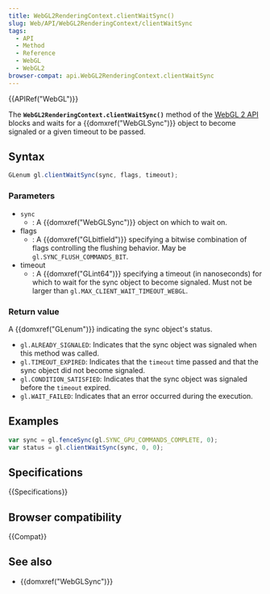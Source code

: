 ```yaml
---
title: WebGL2RenderingContext.clientWaitSync()
slug: Web/API/WebGL2RenderingContext/clientWaitSync
tags:
  - API
  - Method
  - Reference
  - WebGL
  - WebGL2
browser-compat: api.WebGL2RenderingContext.clientWaitSync
---
```

{{APIRef("WebGL")}}

The **`WebGL2RenderingContext.clientWaitSync()`** method of the
[WebGL 2 API](/en-US/docs/Web/API/WebGL_API) blocks and waits for a
{{domxref("WebGLSync")}} object to become signaled or a given timeout to be passed.

## Syntax

```js
GLenum gl.clientWaitSync(sync, flags, timeout);
```

### Parameters

- `sync`
  - : A {{domxref("WebGLSync")}} object on which to wait on.
- flags
  - : A {{domxref("GLbitfield")}} specifying a bitwise combination of flags controlling
    the flushing behavior. May be `gl.SYNC_FLUSH_COMMANDS_BIT`.
- timeout
  - : A {{domxref("GLint64")}} specifying a timeout (in nanoseconds) for which to wait for
    the sync object to become signaled. Must not be larger than
    `gl.MAX_CLIENT_WAIT_TIMEOUT_WEBGL`.

### Return value

A {{domxref("GLenum")}} indicating the sync object's status.

- `gl.ALREADY_SIGNALED`: Indicates that the sync object was signaled when
  this method was called.
- `gl.TIMEOUT_EXPIRED`: Indicates that the `timeout` time passed
  and that the sync object did not become signaled.
- `gl.CONDITION_SATISFIED`: Indicates that the sync object was signaled
  before the `timeout` expired.
- `gl.WAIT_FAILED`: Indicates that an error occurred during the execution.

## Examples

```js
var sync = gl.fenceSync(gl.SYNC_GPU_COMMANDS_COMPLETE, 0);
var status = gl.clientWaitSync(sync, 0, 0);
```

## Specifications

{{Specifications}}

## Browser compatibility

{{Compat}}

## See also

- {{domxref("WebGLSync")}}
